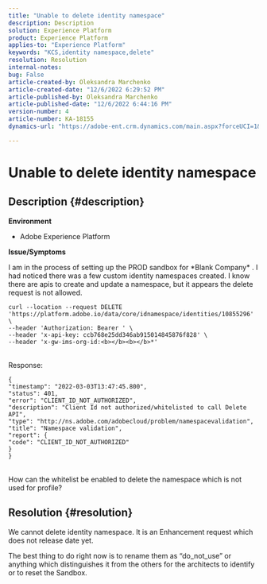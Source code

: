 ```yaml
---
title: "Unable to delete identity namespace"
description: Description
solution: Experience Platform
product: Experience Platform
applies-to: "Experience Platform"
keywords: "KCS,identity namespace,delete"
resolution: Resolution
internal-notes: 
bug: False
article-created-by: Oleksandra Marchenko
article-created-date: "12/6/2022 6:29:52 PM"
article-published-by: Oleksandra Marchenko
article-published-date: "12/6/2022 6:44:16 PM"
version-number: 4
article-number: KA-18155
dynamics-url: "https://adobe-ent.crm.dynamics.com/main.aspx?forceUCI=1&pagetype=entityrecord&etn=knowledgearticle&id=1b2da7f4-9375-ed11-81ab-6045bd0061cb"

---
```

# Unable to delete identity namespace

## Description {#description}


<b>Environment</b>

- Adobe Experience Platform

<b>Issue/Symptoms</b>

I am in the process of setting up the PROD sandbox for \*Blank Company\* . I had noticed there was a few custom identity namespaces created. I know there are apis to create and update a namespace, but it appears the delete request is not allowed.


```
curl --location --request DELETE 'https://platform.adobe.io/data/core/idnamespace/identities/10855296' \
--header 'Authorization: Bearer ' \
--header 'x-api-key: ccb768e25dd346ab915014845876f828' \
--header 'x-gw-ims-org-id:<b></b><b></b>*'
```


<br>Response:


```
{
"timestamp": "2022-03-03T13:47:45.800",
"status": 401,
"error": "CLIENT_ID_NOT_AUTHORIZED",
"description": "Client Id not authorized/whitelisted to call Delete API",
"type": "http://ns.adobe.com/adobecloud/problem/namespacevalidation",
"title": "Namespace validation",
"report": {
"code": "CLIENT_ID_NOT_AUTHORIZED"
}
}
```


<br>How can the whitelist be enabled to delete the namespace which is not used for profile?



## Resolution {#resolution}


We cannot delete identity namespace. It is an Enhancement request which does not release date yet.

The best thing to do right now is to rename them as “do_not_use” or anything which distinguishes it from the others for the architects to identify or to reset the Sandbox.
